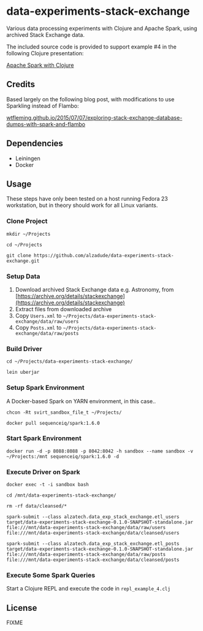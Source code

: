 # data-experiments-stack-exchange

Various data processing experiments with Clojure and Apache Spark, using archived Stack Exchange data.

The included source code is provided to support example #4 in the following Clojure presentation:

[Apache Spark with Clojure](https://goo.gl/koZ90v)

## Credits

Based largely on the following blog post, with modifications to use Sparkling instead of Flambo:

[wtfleming.github.io/2015/07/07/exploring-stack-exchange-database-dumps-with-spark-and-flambo](wtfleming.github.io/2015/07/07/exploring-stack-exchange-database-dumps-with-spark-and-flambo)

## Dependencies

- Leiningen
- Docker

## Usage

These steps have only been tested on a host running Fedora 23 workstation, but in theory should work for all Linux variants.

### Clone Project

	mkdir ~/Projects

	cd ~/Projects

	git clone https://github.com/alzadude/data-experiments-stack-exchange.git

### Setup Data

1. Download archived Stack Exchange data e.g. Astronomy, from [https://archive.org/details/stackexchange](https://archive.org/details/stackexchange)
1. Extract files from downloaded archive
1. Copy `Users.xml` to `~/Projects/data-experiments-stack-exchange/data/raw/users`
1. Copy `Posts.xml` to `~/Projects/data-experiments-stack-exchange/data/raw/posts`

### Build Driver

	cd ~/Projects/data-experiments-stack-exchange/

	lein uberjar

### Setup Spark Environment

A Docker-based Spark on YARN environment, in this case..

	chcon -Rt svirt_sandbox_file_t ~/Projects/

	docker pull sequenceiq/spark:1.6.0

### Start Spark Environment

	docker run -d -p 8088:8088 -p 8042:8042 -h sandbox --name sandbox -v ~/Projects:/mnt sequenceiq/spark:1.6.0 -d

### Execute Driver on Spark

	docker exec -t -i sandbox bash

	cd /mnt/data-experiments-stack-exchange/

	rm -rf data/cleansed/*

	spark-submit --class alzatech.data_exp_stack_exchange.etl_users target/data-experiments-stack-exchange-0.1.0-SNAPSHOT-standalone.jar file:///mnt/data-experiments-stack-exchange/data/raw/users file:///mnt/data-experiments-stack-exchange/data/cleansed/users

	spark-submit --class alzatech.data_exp_stack_exchange.etl_posts target/data-experiments-stack-exchange-0.1.0-SNAPSHOT-standalone.jar file:///mnt/data-experiments-stack-exchange/data/raw/posts file:///mnt/data-experiments-stack-exchange/data/cleansed/posts

### Execute Some Spark Queries

Start a Clojure REPL and execute the code in `repl_example_4.clj`

## License

FIXME